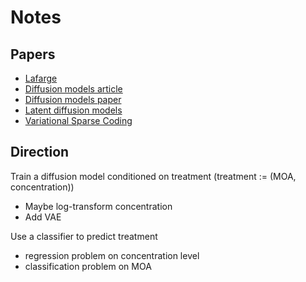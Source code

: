 # Notes

## Papers
* [Lafarge](http://proceedings.mlr.press/v102/lafarge19a/lafarge19a.pdf)
* [Diffusion models article](https://lilianweng.github.io/posts/2021-07-11-diffusion-models/)
* [Diffusion models paper](https://arxiv.org/pdf/2006.11239.pdf)
* [Latent diffusion models](https://arxiv.org/pdf/2112.10752.pdf)
* [Variational Sparse Coding](https://openreview.net/pdf?id=SkeJ6iR9Km)

## Direction
Train a diffusion model conditioned on treatment (treatment := (MOA, concentration))
- Maybe log-transform concentration 
- Add VAE

Use a classifier to predict treatment
- regression problem on concentration level
- classification problem on MOA

